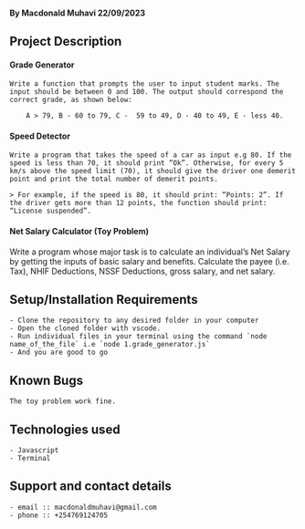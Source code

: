 #### **By Macdonald Muhavi 22/09/2023**
## Project Description
#### Grade Generator
    Write a function that prompts the user to input student marks. The 
    input should be between 0 and 100. The output should correspond the 
    correct grade, as shown below: 

        A > 79, B - 60 to 79, C -  59 to 49, D - 40 to 49, E - less 40.
#### Speed Detector 
    Write a program that takes the speed of a car as input e.g 80. If the speed is less than 70, it should print “Ok”. Otherwise, for every 5 km/s above the speed limit (70), it should give the driver one demerit point and print the total number of demerit points.

    > For example, if the speed is 80, it should print: “Points: 2”. If the driver gets more than 12 points, the function should print: “License suspended”.

####  Net Salary Calculator (Toy Problem)
Write a program whose major task is to calculate an individual’s Net Salary by getting the inputs of basic salary and benefits. Calculate the payee (i.e. Tax), NHIF Deductions, NSSF Deductions, gross salary, and net salary. 


## Setup/Installation Requirements
    - Clone the repository to any desired folder in your computer
    - Open the cloned folder with vscode.
    - Run individual files in your terminal using the command `node name_of_the_file` i.e `node 1.grade_generator.js`
    - And you are good to go
   

## Known Bugs
    The toy problem work fine.

## Technologies used
    - Javascript
    - Terminal

## Support and contact details
    - email :: macdonaldmuhavi@gmail.com
    - phone :: +254769124705
